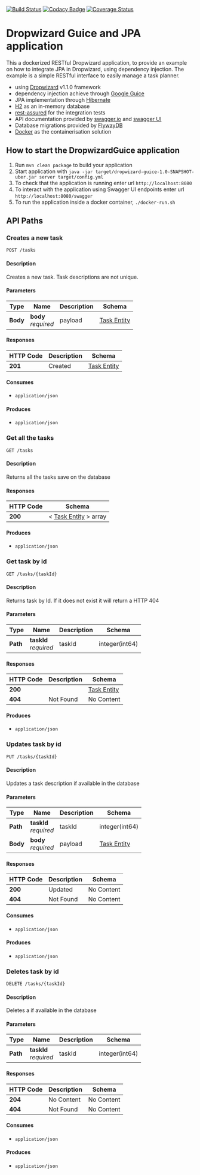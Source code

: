 [![Build Status](https://travis-ci.org/PauloPortugal/dropwizard-guice-jpa.png)](https://travis-ci.org/PauloPortugal/dropwizard-guice-jpa.svg?branch=master)     [![Codacy Badge](https://api.codacy.com/project/badge/Grade/82869bd865d74a09bee564cc761c831a)](https://www.codacy.com/app/PauloPortugal/dropwizard-guice-jpa?utm_source=github.com&amp;utm_medium=referral&amp;utm_content=PauloPortugal/dropwizard-guice-jpa&amp;utm_campaign=Badge_Grade) [![Coverage Status](https://coveralls.io/repos/github/PauloPortugal/dropwizard-guice-jpa/badge.svg?branch=master)](https://coveralls.io/github/PauloPortugal/dropwizard-guice-jpa?branch=master)

# Dropwizard Guice and JPA application

This a dockerized RESTful Dropwizard application, to provide an example on how to integrate JPA in Dropwizard, using dependency injection.
The example is a simple RESTful interface to easily manage a task planner.

- using [Dropwizard](https://dropwizard.github.io/dropwizard/) v1.1.0 framework
- dependency injection achieve through [Google Guice](https://code.google.com/p/google-guice/)
- JPA implementation through [Hibernate](http://hibernate.org/)
- [H2](http://http://www.h2database.com/) as an in-memory database
- [rest-assured](https://code.google.com/p/rest-assured/) for the integration tests
- API documentation provided by [swagger.io](http://swagger.io//) and [swagger UI](http://swagger.io/swagger-ui/)
- Database migrations provided by [FlywayDB](https://flywaydb.org/)
- [Docker](https://www.docker.com/) as the containerisation solution

How to start the DropwizardGuice application
---

1. Run `mvn clean package` to build your application
1. Start application with `java -jar target/dropwizard-guice-1.0-SNAPSHOT-uber.jar server target/config.yml`
1. To check that the application is running enter url `http://localhost:8080`
1. To interact with the application using Swagger UI endpoints enter url `http://localhost:8080/swagger`
1. To run the application inside a docker container, `./docker-run.sh`

<a name="paths"></a>
## API Paths

<a name="create"></a>
### Creates a new task
```
POST /tasks
```


#### Description
Creates a new task. Task descriptions are not unique.


#### Parameters

|Type|Name|Description|Schema|
|---|---|---|---|
|**Body**|**body**  <br>*required*|payload|[Task Entity](#task-entity)|


#### Responses

|HTTP Code|Description|Schema|
|---|---|---|
|**201**|Created|[Task Entity](#task-entity)|


#### Consumes

* `application/json`


#### Produces

* `application/json`


<a name="gettasks"></a>
### Get all the tasks
```
GET /tasks
```


#### Description
Returns all the tasks save on the database


#### Responses

|HTTP Code|Schema|
|---|---|
|**200**|< [Task Entity](#task-entity) > array|


#### Produces

* `application/json`


<a name="gettask"></a>
### Get task by id
```
GET /tasks/{taskId}
```


#### Description
Returns task by Id. If it does not exist it will return a HTTP 404


#### Parameters

|Type|Name|Description|Schema|
|---|---|---|---|
|**Path**|**taskId**  <br>*required*|taskId|integer(int64)|


#### Responses

|HTTP Code|Description|Schema|
|---|---|---|
|**200**||[Task Entity](#task-entity)|
|**404**|Not Found|No Content|


#### Produces

* `application/json`


<a name="update"></a>
### Updates task by id
```
PUT /tasks/{taskId}
```


#### Description
Updates a task description if available in the database


#### Parameters

|Type|Name|Description|Schema|
|---|---|---|---|
|**Path**|**taskId**  <br>*required*|taskId|integer(int64)|
|**Body**|**body**  <br>*required*|payload|[Task Entity](#task-entity)|


#### Responses

|HTTP Code|Description|Schema|
|---|---|---|
|**200**|Updated|No Content|
|**404**|Not Found|No Content|


#### Consumes

* `application/json`


#### Produces

* `application/json`


<a name="delete"></a>
### Deletes task by id
```
DELETE /tasks/{taskId}
```


#### Description
Deletes a if available in the database


#### Parameters

|Type|Name|Description|Schema|
|---|---|---|---|
|**Path**|**taskId**  <br>*required*|taskId|integer(int64)|


#### Responses

|HTTP Code|Description|Schema|
|---|---|---|
|**204**|No Content|No Content|
|**404**|Not Found|No Content|


#### Consumes

* `application/json`


#### Produces

* `application/json`



